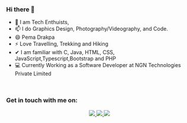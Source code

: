 ### Hi there 👋


- 💬 I am Tech Enthuists, 
- 📫 I do Graphics Design, Photography/Videography, and Code.
- 😄 Pema Drakpa
- ⚡ Love Travelling, Trekking and Hiking
- ✔  I am familiar with C, Java, HTML, CSS, JavaScript,Typescript,Bootstrap and PHP
- 💻 Currently Working as a Software Developer at NGN Technologies Private Limited

<br />

### Get in touch with me on: ###

<p align="center">
 <a href="https://github.com/drakpa-45" target="_blank">
  <img src="https://img.shields.io/badge/GitHub-171515?style=for-the-badge&logo=github&logoColor=white"/>    
 </a>
 <a href="https://t.me/PemaDrakpa" target="_blank">
  <img src="https://img.shields.io/badge/Telegram-2CA5E0?style=for-the-badge&logo=telegram&logoColor=white"/>    
 </a>
 <a href="mailto:pemadrakpa1996@gmail.com" target="_blank">
  <img src="https://img.shields.io/badge/email-3357C0?style=for-the-badge&logo=gmail&logoColor=white"/>    
 </a>
</p>

<br/>
